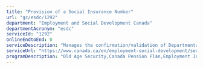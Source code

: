 ```yaml
---
title: "Provision of a Social Insurance Number"
url: "gc/esdc/1292"
department: "Employment and Social Development Canada"
departmentAcronym: "esdc"
serviceId: "1292"
onlineEndtoEnd: 0
serviceDescription: "Manages the confirmation/validation of Departmentally (Government of Canada) mandated credentials, such as the Social Insurance Number for all clients and partners to support the delivery of ESDC services."
serviceUrl: "https://www.canada.ca/en/employment-social-development/services/sin.html"
programDescription: "Old Age Security,Canada Pension Plan,Employment Insurance"
---
```

